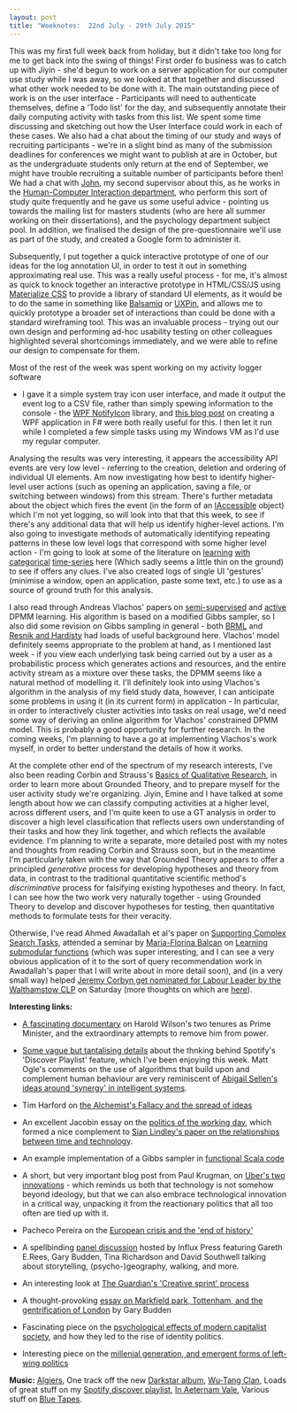 ```yaml
---
layout: post
title: "Weeknotes:  22nd July - 29th July 2015"
---
```


This was my first full week back from holiday, but it didn't take too long for
me to get back into the swing of things! First order fo business was to catch up
with Jiyin - she'd begun to work on a server application for our computer use
study while I was away, so we looked at that together and discussed what other
work needed to be done with it. The main outstanding piece of work is on the
user interface - Participants will need to authenticate themselves, define
a 'Todo list' for the day, and subsequently annotate their daily computing
activity with tasks from this list. We spent some time discussing and sketching
out how the User Interface could work in each of these cases. We also had a chat
about the timing of our study and ways of recruiting participants - we're in
a slight bind as many of the submission deadlines for conferences we might want
to publish at are in October, but as the undergraduate students only return at
the end of September, we might have trouble recruiting a suitable number of
participants before then! We had a chat with [John](https://www.ucl.ac.uk/uclic/people/j-dowell), my second supervisor
about this, as he works in the [Human-Computer Interaction department](https://www.ucl.ac.uk/uclic), who perform this sort
of study quite frequently and he gave us some useful advice - pointing us
towards the mailing list for masters students (who are here all summer working
on their dissertations), and the psychology department subject pool. In
addition, we finalised the design of the pre-questionnaire we'll use as part of
the study, and created a Google form to administer it.

Subsequently, I put together a quick interactive prototype of one of our ideas
for the log annotation UI, in order to test it out in something approximating
real use. This was a really useful process - for me, it's almost as quick to
knock together an interactive prototype in HTML/CSS/JS using [Materialize CSS](http://materializecss.com/) to provide a library of standard UI elements, as it would be to do the same in something like [Balsamiq](https://balsamiq.com/) or [UXPin](http://www.uxpin.com/), and allows me to quickly prototype a broader set of interactions than could be done with a standard wireframing tool. This was an invaluable process - trying out our own design and performing ad-hoc usability testing on other colleagues highlighted several shortcomings immediately, and we were able to refine our design to compensate for them.

Most of the rest of the week was spent working on my activity logger software
- I gave it a simple system tray icon user interface, and made it output the
  event log to a CSV file, rather than simply spewing information to the
console - the [WPF NotifyIcon](http://www.codeproject.com/Articles/36468/WPF-NotifyIcon#wpfapi) library, and [this blog post](http://putridparrot.com/blog/creating-a-wpf-application-in-f-a-more-complete-solution/) on creating a WPF application in F# were both really useful for this. I then let it run while I completed a few simple tasks using my Windows VM as I'd use my regular computer.

Analysing the results was very interesting, it appears the accessibility API
events are very low level - referring to the creation, deletion and ordering of
individual UI elements. Am now investigating how best to identify higher-level
user actions (such as opening an application, saving a file, or switching
between windows) from this stream. There's further metadata about the object
which fires the event (in the form of an [IAccessible](https://msdn.microsoft.com/en-us/library/windows/desktop/dd373678.aspx) object) which I'm not yet logging, so will look into that that this week, to see if there's any additional data that will help us identify higher-level actions. I'm also going to investigate methods of automatically identifying repeating patterns in these low level logs that correspond with some higher level action - I'm going to look at some of the literature on [learning](http://epublications.marquette.edu/psych_fac/58/) [with](http://www.sciencedirect.com/science/article/pii/S016794730800087X) [categorical](http://citeseerx.ist.psu.edu/viewdoc/summary?doi=10.1.1.30.761) [time-series](http://arxiv.org/abs/1505.01300) here (Which sadly seems a little thin on the ground) to see if offers any clues. I've also created logs of single UI 'gestures' (minimise a window, open an application, paste some text, etc.) to use as a source of ground truth for this analysis.

I also read through Andreas Vlachos' papers
on [semi-supervised](http://www.cl.cam.ac.uk/~alk23/eacl-09.pdf) and
[active](http://mlg.eng.cam.ac.uk/pub/pdf/VlaGhaBri10.pdf) DPMM learning. His
algorithm is based on a modified Gibbs sampler, so I also did some revision on
Gibbs sampling in general - both [BRML](http://web4.cs.ucl.ac.uk/staff/D.Barber/pmwiki/pmwiki.php?n=Brml.HomePage) and [Resnik and Hardisty](http://www.umiacs.umd.edu/~resnik/pubs/LAMP-TR-153.pdf) had loads of useful background here.
Vlachos' model definitely seems appropriate to the problem at hand, as
I mentioned last week - if you view each underlying task being carried out by
a user as a probabilistic process which generates actions and resources, and
the entire activity stream as a mixture over these tasks, the DPMM seems like
a natural method of modelling it. I'll definitely look into using Vlachos's
algorithm in the analysis of my field study data, however, I can anticipate some
problems in using it (in its current form) in application - In particular, in
order to interactively cluster activities into tasks on real usage, we'd need
some way of deriving an online algorithm for Vlachos' constrained DPMM model.
This is probably a good opportunity for further research. In the coming weeks,
I'm planning to have a go at implementing Vlachos's work myself, in order to
better understand the details of how it works.

At the complete other end of the spectrum of my research interests, I've also
been reading Corbin and Strauss's [Basics of Qualitative Research](https://www.goodreads.com/book/show/2299298.Basics_of_Qualitative_Research), in order to learn more about Grounded Theory, and to prepare myself for the user activity study we're organizing. Jiyin, Emine and I have talked at some length about how we can classify computing activities at a higher level, across different users, and I'm quite keen to use a GT analysis in order to discover a high level classification that reflects users own understanding of their tasks and how they link together, and which reflects the available evidence. I'm planning to write a separate, more detailed post with my notes and thoughts from reading Corbin and Strauss soon, but in the meantime I'm particularly taken with the way that Grounded Theory appears to offer a principled *generative* process for developing hypotheses and theory from data, in contrast to the traditional quantitative scientific method's *discriminative* process for falsifying existing hypotheses and theory. In fact, I can see how the two work very naturally together - using Grounded Theory to develop and discover hypotheses for testing, then quantitative methods to formulate tests for their veracity.

Otherwise, I've read Ahmed Awadallah et al's paper on [Supporting Complex Search
Tasks](http://research.microsoft.com/en-us/um/people/sdumais/cikm2014-hassanetal.pdf),
attended a seminar by [Maria-Florina Balcan](http://www.cs.cmu.edu/~ninamf/) on
[Learning submodular
functions](https://smartech.gatech.edu/bitstream/handle/1853/31222/GT-CS-09-14.pdf)
(which was super interesting, and I can see a very obvious application of it to
the sort of query recommendation work in Awadallah's paper that I will write
about in more detail soon), and (in a very small way) helped [Jeremy Corbyn get
nominated for Labour Leader by the Walthamstow
CLP](http://walthamstowclp.blogspot.co.uk/2015/07/leader-and-deputy-nomination-meeting.html)
on Saturday (more thoughts on which are [here](http://blog.timcowlishaw.co.uk/2015/07/26/why-i-am-supporting-jeremy-corbyn-for-labour-leader/)).

**Interesting links:**

 - [A fascinating documentary](https://www.youtube.com/watch?v=y6v1VxB5Lss) on
Harold Wilson's two tenures as Prime Minister, and the extraordinary attempts
to remove him from power.

 - [Some vague but tantalising
   details](http://musically.com/2015/07/20/spotify-discover-weekly-personalised-mixtape-playlist/)
about the thnking behind Spotify's 'Discover Playlist' feature, which I've
been enjoying this week. Matt Ogle's comments on the use of algorithms that
build upon and complement human behaviour are very reminiscent of [Abigail
Sellen's ideas around 'synergy' in intelligent systems](http://blog.timcowlishaw.co.uk/2015/06/11/designing-computer-systems-that-see/).
 - Tim Harford on [the Alchemist's Fallacy and the spread of ideas](http://timharford.com/2015/07/its-tough-turning-ideas-into-gold/)
 - An excellent Jacobin essay on the [politics of the working day](https://www.jacobinmag.com/2015/07/luce-eight-hour-day-obama-overtime/), which formed a nice complement to [Sian Lindley's paper on the relationships between time and technology](http://research.microsoft.com/apps/pubs/?id=241770).
 - An example implementation of a Gibbs sampler in [functional Scala code](https://darrenjw.wordpress.com/2013/10/04/a-functional-gibbs-sampler-in-scala/)
 - A short, but very important blog post from Paul Krugman, on [Uber's two
   innovations](http://krugman.blogs.nytimes.com/2015/07/25/uber-and-the-new-liberal-consensus/?module=BlogPost-Title&version=Blog%20Main&contentCollection=Opinion&action=Click&pgtype=Blogs&region=Body) - which reminds us both that technology is not somehow beyond ideology, but that we can also embrace technological innovation in a critical way, unpacking it from the reactionary politics that all too often are tied up with it.
 - Pacheco Pereira on the [European crisis and the 'end of history'](http://www.twitlonger.com/show/n_1sn55ig?new_post=true)
 - A spellbinding [panel discussion](http://www.unofficialbritain.com/landscape-punk-to-supermarket-car-parks-unofficial-britain-live-in-stoke-newington/) hosted by Influx Press featuring Gareth E.Rees, Gary Budden, Tina Richardson and David Southwell talking about storytelling, (psycho-)geography, walking, and more.
 - An interesting look at [The Guardian's 'Creative sprint' process](https://www.theguardian.com/info/developer-blog/2015/jul/27/the-user-experience-of-creative-sprintsl)
 - A thought-provoking [essay on Markfield park, Tottenham, and the
   gentrification of London](http://newlexicons.blogspot.co.uk/2015/07/markfield-park-and-politics-of-existence.html) by Gary Budden
 - Fascinating piece on the [psychological effects of modern capitalist
   society](http://thoughcowardsflinch.com/2015/07/26/whats-wrong-with-people/),
and how they led to the rise of identity politics.
 - Interesting piece on the [millenial generation, and emergent forms of left-wing politics](http://www.thenorthstar.info/?p=12361)

**Music:** [Algiers](https://open.spotify.com/album/24hXu3nSvxjwfYbbJIG3lU0), One
track off the new [Darkstar album](https://open.spotify.com/album/5jwd3ONfalS7gjPci9I7AQ), [Wu-Tang Clan](https://open.spotify.com/album/36j7xkJKwcxBkWwdVoTvI4), Loads of great stuff on my [Spotify discover playlist](https://open.spotify.com/user/spotifydiscover/playlist/2bnesr5EaTzlQS6Nmimhbk), [In Aeternam Vale](https://open.spotify.com/album/5oFlTSiw7I6iSk3PdRSzq9), Various stuff on [Blue Tapes](https://bluetapes.bandcamp.com/album/vol-1).
